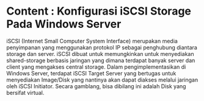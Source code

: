 # Content : Konfigurasi iSCSI Storage Pada Windows Server
iSCSI (Internet Small Computer System Interface) merupakan media penyimpanan yang menggunakan protokol IP sebagai penghubung diantara storage dan server. iSCSI dibuat untuk memungkinkan untuk menyediakan shared-storage berbasis jaringan yang dimana terdapat banyak server dan client yang mengakses central storage.
Dalam pengimplementasikan di Windows Server, terdapat iSCSI Target Server yang bertugas untuk menyediakan Image/Disk yang nantinya akan dapat diakses melalui jaringan oleh iSCSI Initiator. Secara gamblang, bisa dibilang ini adalah Disk yang bersifat virtual.
